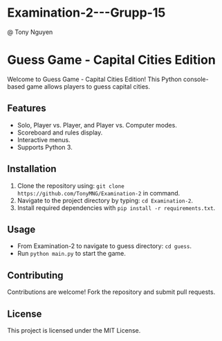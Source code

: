 # Examination-2---Grupp-15
  @ Tony Nguyen

# Guess Game - Capital Cities Edition

Welcome to Guess Game - Capital Cities Edition! This Python console-based game allows players to guess capital cities.

## Features

- Solo, Player vs. Player, and Player vs. Computer modes.
- Scoreboard and rules display.
- Interactive menus.
- Supports Python 3.

## Installation

1. Clone the repository using: `git clone https://github.com/TonyMNG/Examination-2` in command.
2. Navigate to the project directory by typing: `cd Examination-2`.
3. Install required dependencies with `pip install -r requirements.txt`.

## Usage
- From Examination-2 to navigate to guess directory: `cd guess`.
- Run `python main.py` to start the game.

## Contributing

Contributions are welcome! Fork the repository and submit pull requests.

## License

This project is licensed under the MIT License.

